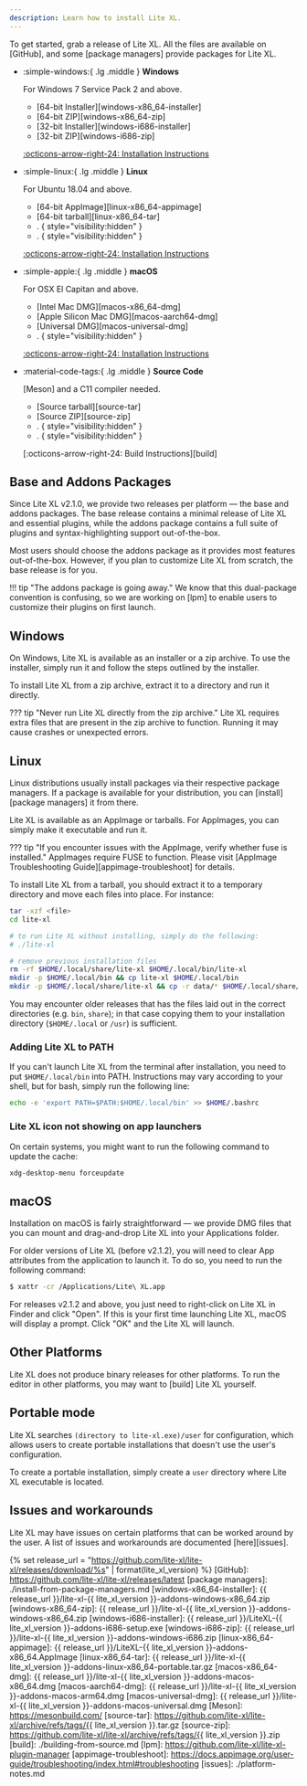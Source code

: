 ```yaml
---
description: Learn how to install Lite XL.
---
```


To get started, grab a release of Lite XL.
All the files are available on [GitHub], and some [package managers] provide packages for Lite XL.

<div class="grid cards" markdown>

-   :simple-windows:{ .lg .middle } **Windows**
    
    For Windows 7 Service Pack 2 and above.

    - [64-bit Installer][windows-x86_64-installer]
    - [64-bit ZIP][windows-x86_64-zip]
    - [32-bit Installer][windows-i686-installer]
    - [32-bit ZIP][windows-i686-zip]

    [:octicons-arrow-right-24: Installation Instructions](#windows)

-   :simple-linux:{ .lg .middle } **Linux**

    For Ubuntu 18.04 and above.

    - [64-bit AppImage][linux-x86_64-appimage]
    - [64-bit tarball][linux-x86_64-tar]
    - .
    { style="visibility:hidden" }
    - .
    { style="visibility:hidden" }

    [:octicons-arrow-right-24: Installation Instructions](#linux)

-   :simple-apple:{ .lg .middle } **macOS**

    For OSX El Capitan and above.

    - [Intel Mac DMG][macos-x86_64-dmg]
    - [Apple Silicon Mac DMG][macos-aarch64-dmg]
    - [Universal DMG][macos-universal-dmg]
    - .
    { style="visibility:hidden" }

    [:octicons-arrow-right-24: Installation Instructions](#macos)

-   :material-code-tags:{ .lg .middle } **Source Code**
    
    [Meson] and a C11 compiler needed.

    - [Source tarball][source-tar]
    - [Source ZIP][source-zip]
    - .
    { style="visibility:hidden" }
    - .
    { style="visibility:hidden" }

    [:octicons-arrow-right-24: Build Instructions][build]

</div>

## Base and Addons Packages

Since Lite XL v2.1.0, we provide two releases per platform —
the base and addons packages.
The base release contains a minimal release of Lite XL and essential plugins,
while the addons package contains a full suite of plugins and syntax-highlighting support
out-of-the-box.

Most users should choose the addons package as it provides most features out-of-the-box.
However, if you plan to customize Lite XL from scratch, the base release is for you.

!!! tip "The addons package is going away."
    We know that this dual-package convention is confusing,
    so we are working on [lpm] to enable users to customize their plugins on first launch.

## Windows

On Windows, Lite XL is available as an installer or a zip archive.
To use the installer, simply run it and follow the steps outlined by the installer.

To install Lite XL from a zip archive, extract it to a directory and run it directly.

??? tip "Never run Lite XL directly from the zip archive."
    Lite XL requires extra files that are present in the zip archive to function.
    Running it may cause crashes or unexpected errors.

## Linux

Linux distributions usually install packages via their respective package managers.
If a package is available for your distribution, you can [install][package managers] it from there.

Lite XL is available as an AppImage or tarballs.
For AppImages, you can simply make it executable and run it.

??? tip "If you encounter issues with the AppImage, verify whether fuse is installed."
    AppImages require FUSE to function.
    Please visit [AppImage Troubleshooting Guide][appimage-troubleshoot] for details.

To install Lite XL from a tarball, you should extract it to a temporary directory
and move each files into place.
For instance:

```sh
tar -xzf <file>
cd lite-xl

# to run Lite XL without installing, simply do the following:
# ./lite-xl

# remove previous installation files
rm -rf $HOME/.local/share/lite-xl $HOME/.local/bin/lite-xl
mkdir -p $HOME/.local/bin && cp lite-xl $HOME/.local/bin
mkdir -p $HOME/.local/share/lite-xl && cp -r data/* $HOME/.local/share/lite-xl
```

You may encounter older releases that has the files laid out in the correct
directories (e.g. `bin`, `share`); in that case copying them to your installation
directory (`$HOME/.local` or `/usr`) is sufficient.

### Adding Lite XL to PATH

If you can't launch Lite XL from the terminal after installation,
you need to put `$HOME/.local/bin` into PATH.
Instructions may vary according to your shell, but for bash, simply run the following line:

```sh
echo -e 'export PATH=$PATH:$HOME/.local/bin' >> $HOME/.bashrc
```

### Lite XL icon not showing on app launchers

On certain systems, you might want to run the following command to update the cache:

```sh
xdg-desktop-menu forceupdate
```

## macOS

Installation on macOS is fairly straightforward — we provide DMG files that
you can mount and drag-and-drop Lite XL into your Applications folder.

For older versions of Lite XL (before v2.1.2),
you will need to clear App attributes from the application to launch it.
To do so,  you need to run the following command:

```sh
$ xattr -cr /Applications/Lite\ XL.app
```

For releases v2.1.2 and above, you just need to right-click on Lite XL
in Finder and click "Open". If this is your first time launching Lite XL,
macOS will display a prompt. Click "OK" and the Lite XL will launch.

## Other Platforms

Lite XL does not produce binary releases for other platforms.
To run the editor in other platforms,
you may want to [build] Lite XL yourself.

## Portable mode

Lite XL searches `(directory to lite-xl.exe)/user` for configuration,
which allows users to create portable installations that doesn't
use the user's configuration.

To create a portable installation, simply create a `user` directory
where Lite XL executable is located.

## Issues and workarounds

Lite XL may have issues on certain platforms that can be worked around
by the user. A list of issues and workarounds are documented [here][issues].


<!-- LTeX: enabled=false -->
{% set release_url = "https://github.com/lite-xl/lite-xl/releases/download/%s" | format(lite_xl_version) %}
[GitHub]:                   https://github.com/lite-xl/lite-xl/releases/latest
[package managers]:         ./install-from-package-managers.md
[windows-x86_64-installer]: {{ release_url }}/lite-xl-{{ lite_xl_version }}-addons-windows-x86_64.zip
[windows-x86_64-zip]:       {{ release_url }}/lite-xl-{{ lite_xl_version }}-addons-windows-x86_64.zip
[windows-i686-installer]:   {{ release_url }}/LiteXL-{{ lite_xl_version }}-addons-i686-setup.exe
[windows-i686-zip]:         {{ release_url }}/lite-xl-{{ lite_xl_version }}-addons-windows-i686.zip
[linux-x86_64-appimage]:    {{ release_url }}/LiteXL-{{ lite_xl_version }}-addons-x86_64.AppImage
[linux-x86_64-tar]:         {{ release_url }}/lite-xl-{{ lite_xl_version }}-addons-linux-x86_64-portable.tar.gz
[macos-x86_64-dmg]:         {{ release_url }}/lite-xl-{{ lite_xl_version }}-addons-macos-x86_64.dmg
[macos-aarch64-dmg]:        {{ release_url }}/lite-xl-{{ lite_xl_version }}-addons-macos-arm64.dmg
[macos-universal-dmg]:      {{ release_url }}/lite-xl-{{ lite_xl_version }}-addons-macos-universal.dmg
[Meson]:                    https://mesonbuild.com/
[source-tar]:               https://github.com/lite-xl/lite-xl/archive/refs/tags/{{ lite_xl_version }}.tar.gz
[source-zip]:               https://github.com/lite-xl/lite-xl/archive/refs/tags/{{ lite_xl_version }}.zip
[build]:                    ./building-from-source.md
[lpm]:                      https://github.com/lite-xl/lite-xl-plugin-manager
[appimage-troubleshoot]:    https://docs.appimage.org/user-guide/troubleshooting/index.html#troubleshooting
[issues]:                   ./platform-notes.md
